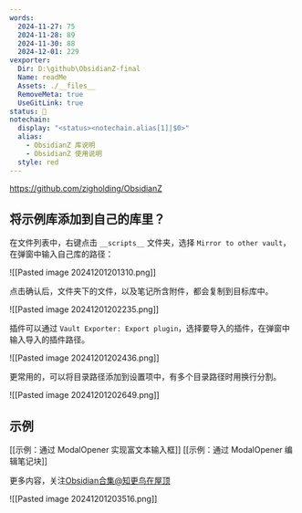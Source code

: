 ```yaml
---
words:
  2024-11-27: 75
  2024-11-28: 89
  2024-11-30: 88
  2024-12-01: 229
vexporter:
  Dir: D:\github\ObsidianZ-final
  Name: readMe
  Assets: ./__files__
  RemoveMeta: true
  UseGitLink: true
status: 🌱
notechain:
  display: "<status><notechain.alias[1]|$0>"
  alias: 
    - ObsidianZ 库说明
    - ObsidianZ 使用说明
  style: red
---
```


https://github.com/zigholding/ObsidianZ

## 将示例库添加到自己的库里？

在文件列表中，右键点击 `__scripts__` 文件夹，选择 `Mirror to other vault`，在弹窗中输入自己库的路径：


![[Pasted image 20241201201310.png]]

点击确认后，文件夹下的文件，以及笔记所含附件，都会复制到目标库中。

![[Pasted image 20241201202235.png]]

插件可以通过 `Vault Exporter: Export plugin`，选择要导入的插件，在弹窗中输入导入的插件路径。

![[Pasted image 20241201202436.png]]

更常用的，可以将目录路径添加到设置项中，有多个目录路径时用换行分割。

![[Pasted image 20241201202649.png]]

## 示例

[[示例：通过 ModalOpener 实现富文本输入框]]
[[示例：通过 ModalOpener 编辑笔记块]]


更多内容，关注[Obsidian合集@知更鸟在屋顶](https://mp.weixin.qq.com/mp/appmsgalbum?__biz=MzI5MzMxMTU1OQ==&action=getalbum&album_id=3677572515146301446&scene=173&subscene=&sessionid=svr_c2c428d707b&enterid=1732711508&from_msgid=2247488384&from_itemidx=1&count=3&nolastread=1#wechat_redirect)

![[Pasted image 20241201203516.png]]